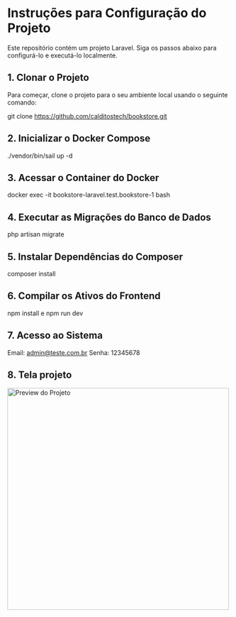 # Instruções para Configuração do Projeto

Este repositório contém um projeto Laravel. Siga os passos abaixo para configurá-lo e executá-lo localmente.

## 1. Clonar o Projeto

Para começar, clone o projeto para o seu ambiente local usando o seguinte comando:

git clone https://github.com/calditostech/bookstore.git

## 2. Inicializar o Docker Compose

./vendor/bin/sail up -d

## 3. Acessar o Container do Docker

docker exec -it bookstore-laravel.test.bookstore-1 bash

## 4. Executar as Migrações do Banco de Dados

php artisan migrate

## 5. Instalar Dependências do Composer

composer install

## 6. Compilar os Ativos do Frontend

npm install e npm run dev

## 7. Acesso ao Sistema

Email: admin@teste.com.br
Senha: 12345678

## 8. Tela projeto

<img src="../img/tela_bookstore.png" alt="Preview do Projeto" width="500"/>



